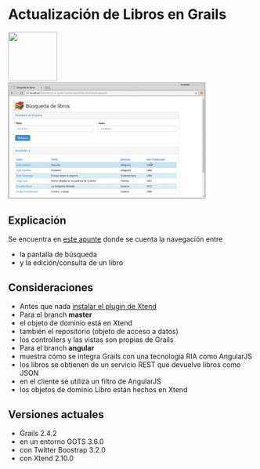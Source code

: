 
# Actualización de Libros en Grails

<img src="https://cloud.githubusercontent.com/assets/4549002/18517870/40a22aee-7a74-11e6-99e0-211e44d7bacf.png" width="100px;" height="100px;"/>
<br/>
<img src="video/demo.gif" width="80%" height="80%"/>

## Explicación

Se encuentra en [este apunte](https://docs.google.com/document/d/1g9Q7TxWU5hJu6_V8r63eSCek1EC1PCTL-f310XzDANE/edit#heading=h.z0vrvi6xk0zu)
donde se cuenta la navegación entre

* la pantalla de búsqueda
* y la edición/consulta de un libro

## Consideraciones

* Antes que nada [instalar el plugin de Xtend](http://uqbar-wiki.org/index.php?title=Integraci%C3%B3n_Grails_con_Xtend)
* Para el branch **master**
 * el objeto de dominio está en Xtend
 * también el repositorio (objeto de acceso a datos)
 * los controllers y las vistas son propias de Grails
* Para el branch **angular**
 * muestra cómo se integra Grails con una tecnología RIA como AngularJS
 * los libros se obtienen de un servicio REST que devuelve libros como JSON
 * en el cliente se utiliza un filtro de AngularJS
 * los objetos de dominio Libro están hechos en Xtend 

## Versiones actuales

* Grails 2.4.2
* en un entorno GGTS 3.6.0
* con Twitter Boostrap 3.2.0
* con Xtend 2.10.0 

